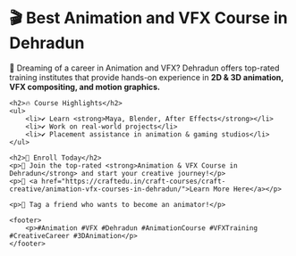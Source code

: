 <!DOCTYPE html>
<html lang="en">
<head>
    <meta charset="UTF-8">
    <meta name="viewport" content="width=device-width, initial-scale=1.0">
    <meta name="description" content="Best Animation and VFX Course in Dehradun - Learn 2D, 3D Animation, and VFX compositing.">
    <title>Animation and VFX Course in Dehradun</title>
</head>
<body>
    <h1>🎬 Best Animation and VFX Course in Dehradun</h1>
    <p>🚀 Dreaming of a career in Animation and VFX? Dehradun offers top-rated training institutes that provide hands-on experience in <strong>2D & 3D animation, VFX compositing, and motion graphics.</strong></p>
    
    <h2>🔥 Course Highlights</h2>
    <ul>
        <li>✔️ Learn <strong>Maya, Blender, After Effects</strong></li>
        <li>✔️ Work on real-world projects</li>
        <li>✔️ Placement assistance in animation & gaming studios</li>
    </ul>

    <h2>📢 Enroll Today</h2>
    <p>📍 Join the top-rated <strong>Animation & VFX Course in Dehradun</strong> and start your creative journey!</p>
    <p>🔗 <a href="https://craftedu.in/craft-courses/craft-creative/animation-vfx-courses-in-dehradun/">Learn More Here</a></p>

    <p>💬 Tag a friend who wants to become an animator!</p>

    <footer>
        <p>#Animation #VFX #Dehradun #AnimationCourse #VFXTraining #CreativeCareer #3DAnimation</p>
    </footer>
</body>
</html>

